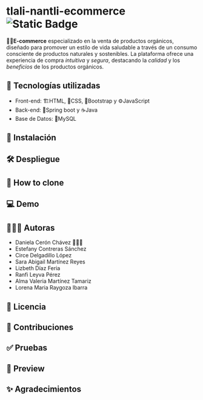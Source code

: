 # tlali-nantli-ecommerce ![Static Badge](https://img.shields.io/badge/status-In_progress-yellow?style=flat-square&labelColor=%2385929e&color=%23f4d03f)
🛒🌿**E-commerce** especializado en la venta de productos orgánicos, diseñado para promover un estilo de vida saludable a través de un consumo consciente de productos naturales y sostenibles. La plataforma ofrece una experiencia de compra *intuitiva* y *segura*, destacando la *calidad* y los *beneficios* de los productos orgánicos.
 ## 🔌 Tecnologías utilizadas
* Front-end: 🏗️HTML, 🎨CSS, 🚀Bootstrap y ⚙️JavaScript 
* Back-end: 🌱Spring boot y ☕Java
* Base de Datos: 🐬MySQL
 ## 🚀 Instalación
 ## 🛠 Despliegue
 ## 🔗 How to clone
 ## 💻 Demo
 ## 👩🏽‍💻 Autoras
 * Daniela Cerón Chávez 🧜🏽‍♀️
 * Estefany Contreras Sánchez
 * Circe Delgadillo López
 * Sara Abigail Martínez Reyes
 * Lizbeth Díaz Feria
 * Ranfi Leyva Pérez
 * Alma Valeria Martínez Tamariz
 * Lorena Maria Raygoza Ibarra
 ## 🧾 Licencia
 ## 🤝 Contribuciones
 ## ✅ Pruebas
 ## 👀 Preview
 ## ✨ Agradecimientos
